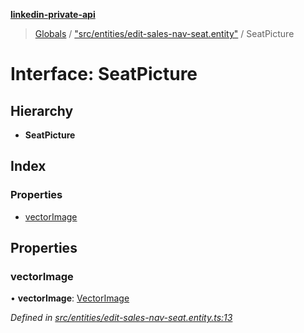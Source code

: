 **[linkedin-private-api](../README.md)**

> [Globals](../globals.md) / ["src/entities/edit-sales-nav-seat.entity"](../modules/_src_entities_edit_sales_nav_seat_entity_.md) / SeatPicture

# Interface: SeatPicture

## Hierarchy

* **SeatPicture**

## Index

### Properties

* [vectorImage](_src_entities_edit_sales_nav_seat_entity_.seatpicture.md#vectorimage)

## Properties

### vectorImage

•  **vectorImage**: [VectorImage](_src_entities_edit_sales_nav_seat_entity_.vectorimage.md)

*Defined in [src/entities/edit-sales-nav-seat.entity.ts:13](https://github.com/cosiall/linkedin-private-api/blob/803c213/src/entities/edit-sales-nav-seat.entity.ts#L13)*
